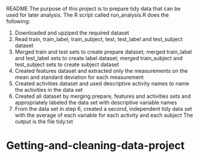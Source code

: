 README
The purpose of this project is to prepare tidy data that can be used for later analysis. The R script called run_analysis.R does the following:
1.	Downloaded and upziped the required dataset
2.	Read train, train_label, train_subject, test, test_label and test_subject dataset
3.	Merged train and test sets to create prepare dataset; merged train_label and test_label sets to create label dataset; merged train_subject and test_subject sets to create subject dataset
4.	Created features dataset and extracted only the measurements on the mean and standard deviation for each measurement
5.	Created activities dataset and used descriptive activity names to name the activities in the data set
6.	Created all dataset by merging prepare, features and activities sets and appropriately labeled the data set with descriptive variable names
7.	From the data set in step 6, created a second, independent tidy data set with the average of each variable for each activity and each subject
The output is the file tidy.txt
# Getting-and-cleaning-data-project
